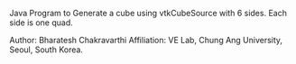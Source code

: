 Java Program to Generate a cube using vtkCubeSource with 6 sides. Each side is one quad.

Author: Bharatesh Chakravarthi
Affiliation: VE Lab, Chung Ang University, Seoul, South Korea. 
